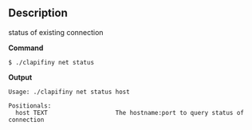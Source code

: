 ## Description
status of existing connection

**Command**

```shell
$ ./clapifiny net status
```
**Output**

```shell
Usage: ./clapifiny net status host

Positionals:
  host TEXT                   The hostname:port to query status of connection
```
